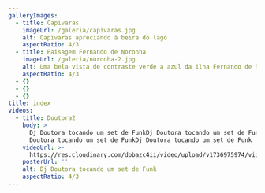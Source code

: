 ```yaml
---
galleryImages:
  - title: Capivaras
    imageUrl: /galeria/capivaras.jpg
    alt: Capivaras apreciando à beira do lago
    aspectRatio: 4/3
  - title: Paisagem Fernando de Noronha
    imageUrl: /galeria/noronha-2.jpg
    alt: Uma bela vista de contraste verde a azul da ilha Fernando de Noronha
    aspectRatio: 4/3
  - {}
  - {}
  - {}
title: index
videos:
  - title: Doutora2
    body: >
      Dj Doutora tocando um set de FunkDj Doutora tocando um set de FunkDj
      Doutora tocando um set de FunkDj Doutora tocando um set de Funk
    videoUrl: >-
      https://res.cloudinary.com/dobazc4ii/video/upload/v1736975974/videos/xrlysbrgfg9qnsnaagqx.mp4
    posterUrl: ''
    alt: Dj Doutora tocando um set de Funk
    aspectRatio: 4/3
---
```


